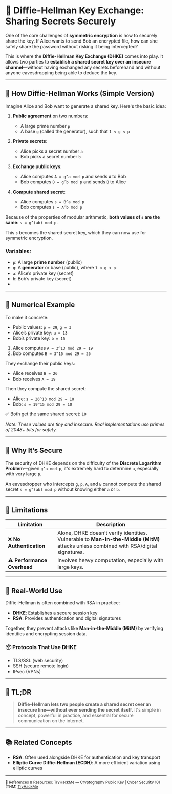 # 🔑 Diffie-Hellman Key Exchange: Sharing Secrets Securely

One of the core challenges of **symmetric encryption** is how to securely share the key. If Alice wants to send Bob an encrypted file, how can she safely share the password without risking it being intercepted?

This is where the **Diffie-Hellman Key Exchange (DHKE)** comes into play. It allows two parties to **establish a shared secret key over an insecure channel**—without having exchanged any secrets beforehand and without anyone eavesdropping being able to deduce the key.

---

## 🔁 How Diffie-Hellman Works (Simple Version)

Imagine Alice and Bob want to generate a shared key. Here's the basic idea:

1. **Public agreement** on two numbers:
   - A large prime number `p`
   - A base `g` (called the generator), such that `1 < g < p`

2. **Private secrets**:
   - Alice picks a secret number `a`
   - Bob picks a secret number `b`

3. **Exchange public keys**:
   - Alice computes `A = g^a mod p` and sends `A` to Bob
   - Bob computes `B = g^b mod p` and sends `B` to Alice

4. **Compute shared secret**:
   - Alice computes `s = B^a mod p`
   - Bob computes `s = A^b mod p`

Because of the properties of modular arithmetic, **both values of `s` are the same**: `s = g^(ab) mod p`.

This `s` becomes the shared secret key, which they can now use for symmetric encryption.

### Variables:
- `p`: A large **prime number** (public)
- `g`: A **generator** or base (public), where `1 < g < p`
- `a`: Alice’s private key (secret)
- `b`: Bob’s private key (secret)
- 
---

## 🔢 Numerical Example

To make it concrete:

- Public values: `p = 29`, `g = 3`
- Alice’s private key: `a = 13`
- Bob’s private key: `b = 15`

1. Alice computes `A = 3^13 mod 29 = 19`
2. Bob computes `B = 3^15 mod 29 = 26`

They exchange their public keys:

- Alice receives `B = 26`  
- Bob receives `A = 19`

Then they compute the shared secret:

- Alice: `s = 26^13 mod 29 = 10`
- Bob: `s = 19^15 mod 29 = 10`

✅ Both get the same shared secret: `10`

*Note: These values are tiny and insecure. Real implementations use primes of 2048+ bits for safety.*

---

## 🔐 Why It’s Secure

The security of DHKE depends on the difficulty of the **Discrete Logarithm Problem**—given `g^a mod p`, it's extremely hard to determine `a`, especially with very large `p`.

An eavesdropper who intercepts `g`, `p`, `A`, and `B` cannot compute the shared secret `s = g^(ab) mod p` without knowing either `a` or `b`.

---

## 🚫 Limitations

| Limitation | Description |
|------------|-------------|
| ❌ **No Authentication** | Alone, DHKE doesn’t verify identities. Vulnerable to **Man-in-the-Middle (MitM)** attacks unless combined with RSA/digital signatures. |
| ⚠️ **Performance Overhead** | Involves heavy computation, especially with large keys. |

---

## 🧠 Real-World Use

Diffie-Hellman is often combined with RSA in practice:

- **DHKE**: Establishes a secure session key
- **RSA**: Provides authentication and digital signatures

Together, they prevent attacks like **Man-in-the-Middle (MitM)** by verifying identities and encrypting session data.

### 📦 Protocols That Use DHKE
- TLS/SSL (web security)
- SSH (secure remote login)
- IPsec (VPNs)

---

## 📌 TL;DR

> **Diffie-Hellman lets two people create a shared secret over an insecure line—without ever sending the secret itself.** It's simple in concept, powerful in practice, and essential for secure communication on the internet.

---

## 📚 Related Concepts
- **RSA**: Often used alongside DHKE for authentication and key transport
- **Elliptic Curve Diffie-Hellman (ECDH)**: A more efficient variation using elliptic curves

---
<sub>🔗 References & Resources:
TryHackMe — Cryptography Public Key | Cyber Security 101 (THM) [TryHackMe](https://tryhackme.com/room/publickeycrypto)</sub>
